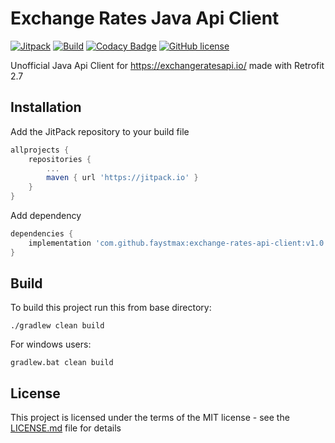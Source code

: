 # Exchange Rates Java Api Client

[![Jitpack](https://jitpack.io/v/faystmax/exchange-rates-api-client.svg)](https://jitpack.io/#faystmax/exchange-rates-api-client)
[![Build](https://github.com/faystmax/exchange-rates-api-client/workflows/Build/badge.svg?branch=master)](https://github.com/faystmax/exchange-rates-api-client/actions?query=workflow%3A%22Java+CI%22)
[![Codacy Badge](https://api.codacy.com/project/badge/Grade/8b3988dc0d7e4bb381fd6dabcb381999)](https://www.codacy.com/manual/faystmax/exchange-rates-api-client?utm_source=github.com&amp;utm_medium=referral&amp;utm_content=faystmax/exchange-rates-api-client&amp;utm_campaign=Badge_Grade)
[![GitHub license](https://img.shields.io/badge/License-MIT-blue.svg)](https://github.com/faystmax/exchange-rates-api-client/blob/master/LICENSE.md)

Unofficial Java Api Client for <https://exchangeratesapi.io/> made with Retrofit 2.7

## Installation

Add the JitPack repository to your build file

```groovy
allprojects {
    repositories {
        ...
        maven { url 'https://jitpack.io' }
    }
}
```

Add dependency
```groovy
dependencies {
    implementation 'com.github.faystmax:exchange-rates-api-client:v1.0.0'
}
```
## Build
To build this project run this from base directory:
```
./gradlew clean build
```
For windows users:
```
gradlew.bat clean build
```

## License

This project is licensed under the terms of the MIT license - see the [LICENSE.md](LICENSE.md) file for details